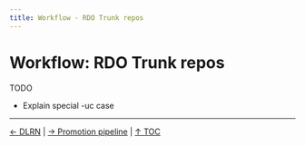 ```yaml
---
title: Workflow - RDO Trunk repos
---
```


# Workflow: RDO Trunk repos

TODO

* Explain special -uc case

----

[← DLRN](/what/dlrn) |
[→ Promotion pipeline](/what/promotion-pipeline) |
[↑ TOC](/what) 

